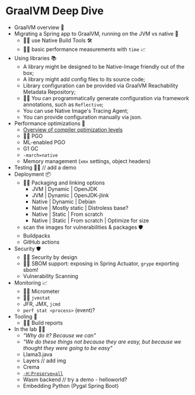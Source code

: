# GraalVM Deep Dive

* GraalVM overview 🐰
* Migrating a Spring app to GraalVM, running on the JVM vs native 🤖
  * 👩‍💻 use Native Build Tools 🛠️
  * 👩‍💻 basic performance measurements with `time` 📈
* Using libraries 📚
  * A library might be designed to be Native-Image friendly out of the box;
  * A library might add config files to its source code;
  * Library configuration can be provided via GraalVM Reachability Metadata Repository;
  * 👩‍💻 You can programmatically generate configuration via framework annotations, such as `Reflective`;
  * You can use Native Image's Tracing Agent;
  * You can provide configuration manually via json.
* Performance optimizations 🚀
  * [Overview of compiler optimization levels](https://github.com/alina-yur/native-spring-boot?tab=readme-ov-file#optimization-levels-in-native-image)
  * 👩‍💻 PGO
  * ML-enabled PGO
  * G1 GC
  * `-march=native`
  * Memory management (`xmx` settings, object headers)
* Testing 👨‍🔬 // add a demo
* Deployment 📦
  * 👩‍💻 Packaging and linking options
    * JVM | Dynamic | OpenJDK
    * JVM | Dynamic | OpenJDK-jlink
    * Native | Dynamic | Debian
    * Native | Mostly static | Distroless base?
    * Native | Static | From scratch 
    * Native | Static | From scratch | Optimize for size
  * scan the images for vulnerabilities & packages 🛡️
  * Buildpacks
  * GitHub actions
* Security 🛡️
  * 👩‍💻 Security by design
  * 👩‍💻 SBOM support: exposing in Spring Actuator, `grype` exporting sbom!
  * Vulnerability Scanning
* Monitoring 📈
  * 👩‍💻 Micrometer
  * 👩‍💻 `jvmstat` <!-- visualvm --jdkhome /Users/ayurenko/.sdkman/candidates/java/23-graal --> 
  * JFR, JMX, `jcmd`
  * `perf stat <process>` (event)?
* Tooling 🔮
  * 👩‍💻 Build reports
* In the lab 👩‍🔬
    * _"Why do it? Because we can"_
    * _"We do these things not because they are easy, but because we thought they were going to be easy"_
  * Llama3.java
  * Layers // add img
  * Crema
  * [`-H:Preserve=all`](https://github.com/oracle/graal/pull/10180)
  * Wasm backend // try a demo - helloworld?
  * Embedding Python (Pygal Spring Boot)
